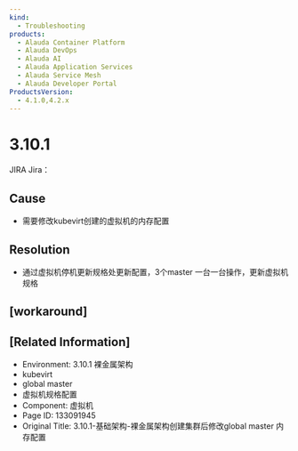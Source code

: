```yaml
---
kind:
  - Troubleshooting
products:
  - Alauda Container Platform
  - Alauda DevOps
  - Alauda AI
  - Alauda Application Services
  - Alauda Service Mesh
  - Alauda Developer Portal
ProductsVersion:
  - 4.1.0,4.2.x
---
```

<!-- A type of document that involves encountering a fault, diagnosing it, performing root cause analysis, and providing solutions. -->

# 3.10.1

JIRA Jira：

## Cause
- 需要修改kubevirt创建的虚拟机的内存配置

## Resolution
- 通过虚拟机停机更新规格处更新配置，3个master 一台一台操作，更新虚拟机规格

## [workaround]

## [Related Information]
- Environment: 3.10.1 裸金属架构
- kubevirt
- global master
- 虚拟机规格配置
- Component: 虚拟机
- Page ID: 133091945
- Original Title: 3.10.1-基础架构-裸金属架构创建集群后修改global master 内存配置
